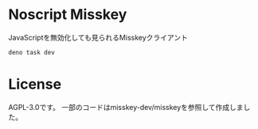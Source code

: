 # Noscript Misskey

JavaScriptを無効化しても見られるMisskeyクライアント

```sh
deno task dev
```

# License

AGPL-3.0です。 一部のコードはmisskey-dev/misskeyを参照して作成しました。
